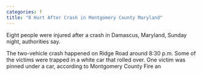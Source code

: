 ```yaml
---
categories: f
title: "8 Hurt After Crash in Montgomery County Maryland"
---
```


Eight people were injured after a crash in Damascus, Maryland, Sunday night, authorities say. 



The two-vehicle crash happened on Ridge Road around 8:30 p.m. Some of the victims were trapped in a white car that rolled over. One victim was pinned under a car, according to Montgomery County Fire an